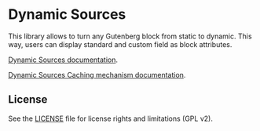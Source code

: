 # Dynamic Sources

This library allows to turn any Gutenberg block from static to dynamic. This way, users can display standard and custom field as block attributes.

[Dynamic Sources documentation](https://toolset.com/documentation/programmer-reference/dynamic-sources-api/).

[Dynamic Sources Caching mechanism documentation](/public_src/control/dynamic-sources/utils/README.md).

## License

See the [LICENSE](LICENSE.md) file for license rights and limitations (GPL v2).